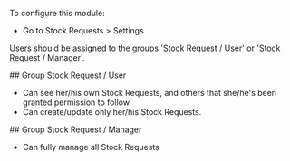 To configure this module:

- Go to Stock Requests \> Settings

Users should be assigned to the groups 'Stock Request / User' or 'Stock
Request / Manager'.

\## Group Stock Request / User

- Can see her/his own Stock Requests, and others that she/he's been
  granted permission to follow.
- Can create/update only her/his Stock Requests.

\## Group Stock Request / Manager

- Can fully manage all Stock Requests
